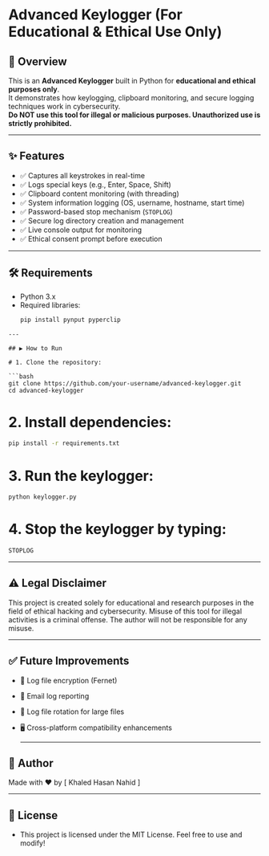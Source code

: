 # Advanced Keylogger (For Educational & Ethical Use Only)

## 📌 Overview
This is an **Advanced Keylogger** built in Python for **educational and ethical purposes only**.  
It demonstrates how keylogging, clipboard monitoring, and secure logging techniques work in cybersecurity.  
**Do NOT use this tool for illegal or malicious purposes. Unauthorized use is strictly prohibited.**

---

## ✨ Features
- ✅ Captures all keystrokes in real-time
- ✅ Logs special keys (e.g., Enter, Space, Shift)
- ✅ Clipboard content monitoring (with threading)
- ✅ System information logging (OS, username, hostname, start time)
- ✅ Password-based stop mechanism (`STOPLOG`)
- ✅ Secure log directory creation and management
- ✅ Live console output for monitoring
- ✅ Ethical consent prompt before execution

---

## 🛠️ Requirements
- Python 3.x
- Required libraries:
  ```bash
  pip install pynput pyperclip

 ```
---

## ▶️ How to Run

# 1. Clone the repository:

```bash
git clone https://github.com/your-username/advanced-keylogger.git
cd advanced-keylogger

```


# 2. Install dependencies:

```bash
pip install -r requirements.txt

```

# 3. Run the keylogger:

```bash
python keylogger.py

```
# 4. Stop the keylogger by typing:

```bash
STOPLOG

```

---

## ⚠️ Legal Disclaimer

This project is created solely for educational and research purposes in the field of ethical hacking and cybersecurity.
Misuse of this tool for illegal activities is a criminal offense. The author will not be responsible for any misuse.

---

## ✅ Future Improvements

- 🔐 Log file encryption (Fernet)
- 📧 Email log reporting
- 🔄 Log file rotation for large files
- 🖥️ Cross-platform compatibility enhancements

  ---

## 📝 Author

Made with ❤️ by [ Khaled Hasan Nahid ]

---

## 📜 License

- This project is licensed under the MIT License. Feel free to use and modify!  

